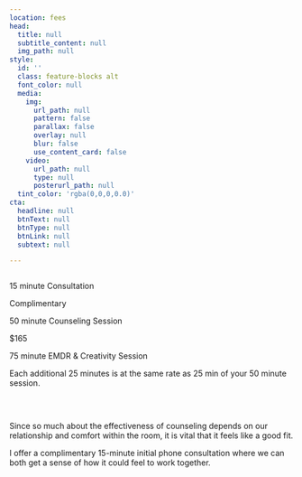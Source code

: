 ```yaml
---
location: fees
head:
  title: null
  subtitle_content: null
  img_path: null
style:
  id: ''
  class: feature-blocks alt
  font_color: null
  media:
    img:
      url_path: null
      pattern: false
      parallax: false
      overlay: null
      blur: false
      use_content_card: false
    video:
      url_path: null
      type: null
      posterurl_path: null
  tint_color: 'rgba(0,0,0,0.0)'
cta:
  headline: null
  btnText: null
  btnType: null
  btnLink: null
  subtext: null

---
```

<div class="d-flex align-items-center justify-content-around row">
<div class="col-12 col-lg-8 row prices-row" style="margin-top: 2em;">
<div class="col-12 col-sm-4 text-center">
<p class="underlined-text">15 minute Consultation</p>
<p>Complimentary</p>
</div>
<div class="col-12 col-sm-4 text-center">
<p class="underlined-text">50 minute Counseling Session</p>
<p>$165</p>
</div>
<div class="col-12 col-sm-4 text-center">
<p class="underlined-text">75 minute EMDR &amp; Creativity Session</p>
<p>Each additional 25 minutes is at the same rate as 25 min of your 50 minute session.</p>
</div>
</div>
<div class="col-sm-12 row ">&nbsp;</div>
<div class="col-sm-10 col-md-8 col-lg-6 " style="margin-top: 2em;">
<p>Since so much about the effectiveness of counseling depends on our relationship and comfort within the room, it is vital that it feels like a good fit.</p>
<p>I offer a complimentary 15-minute initial phone consultation where we can both get a sense of how it could feel to work together.</p>
</div>
</div>
